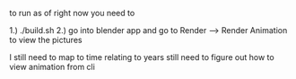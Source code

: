 
to run as of right now you need to 

1.) ./build.sh <number of frames you want>
2.) go into blender app and go to Render --> Render Animation to view the pictures


I still need to map <number of frames you want> to time relating to years 
still need to figure out how to view animation from cli
